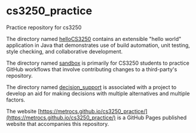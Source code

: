 # cs3250_practice
Practice repository for cs3250

The directory named [helloCS3250](../main/helloCS3250) contains an extensible "hello world" application in Java
that demonstrates use of build automation, unit testing, style checking, and collaborative
development.

The directory named [sandbox](../main/sandbox) is primarily for CS3250 students to practice GitHub workflows
that involve contributing changes to a third-party's repository.

The directory named [decision_support](../main/decision_support) is associated with a project to develop
an aid for making decisions with multiple alternatives and multiple factors.

The website [https://metrocs.github.io/cs3250_practice/](https://metrocs.github.io/cs3250_practice/) is
a GitHub Pages published website that accompanies this repository.
